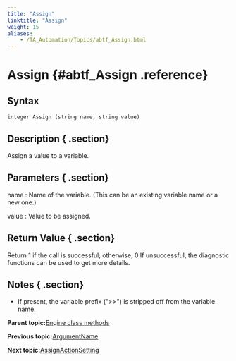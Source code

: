 ```yaml
--- 
title: "Assign"
linktitle: "Assign"
weight: 15
aliases: 
    - /TA_Automation/Topics/abtf_Assign.html
---
```

# Assign {#abtf_Assign .reference}

## Syntax

`integer Assign (string name, string value)`

## Description { .section}

Assign a value to a variable.

## Parameters { .section}

name
:   Name of the variable. \(This can be an existing variable name or a new one.\)

value
:   Value to be assigned.

## Return Value { .section}

Return 1 if the call is successful; otherwise, 0.If unsuccessful, the diagnostic functions can be used to get more details.

## Notes { .section}

-   If present, the variable prefix \("\>\>"\) is stripped off from the variable name.

**Parent topic:**[Engine class methods](../../TA_Automation/Topics/abtf_Engine_classes.html)

**Previous topic:**[ArgumentName](../../TA_Automation/Topics/abtf_ArgumentName.html)

**Next topic:**[AssignActionSetting](../../TA_Automation/Topics/abtf_AssignActionSetting.html)

